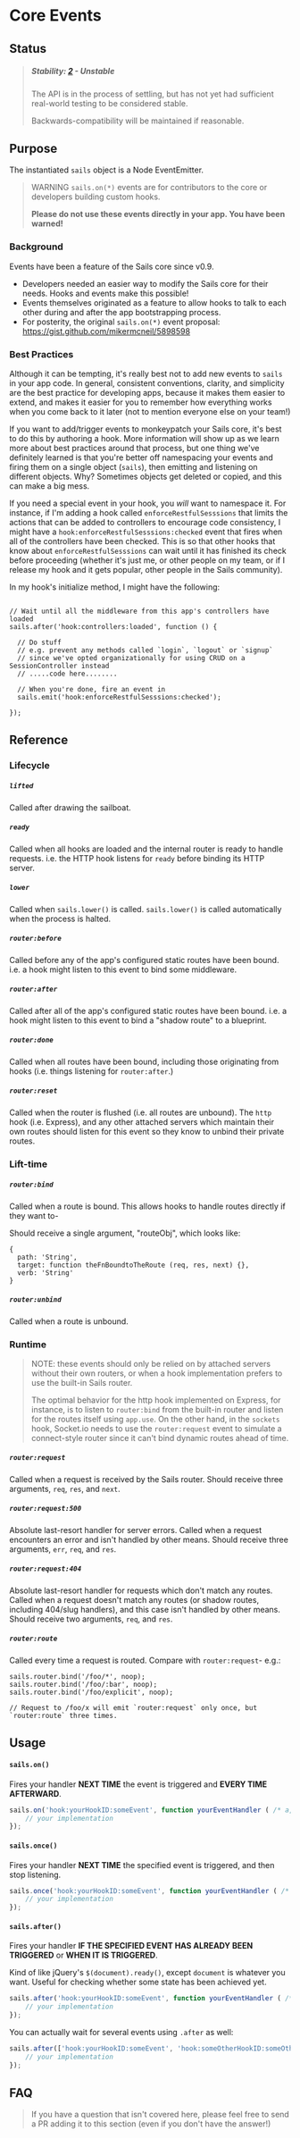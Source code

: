 # Core Events

## Status

> ##### Stability: [2](http://nodejs.org/api/documentation.html#documentation_stability_index) - Unstable
>
> The API is in the process of settling, but has not yet had sufficient real-world testing to be considered stable.
>
> Backwards-compatibility will be maintained if reasonable.


## Purpose

The instantiated `sails` object is a Node EventEmitter.

> WARNING
> `sails.on(*)` events are for contributors to the core or developers building custom hooks.
>
> **Please do not use these events directly in your app. You have been warned!**


### Background

Events have been a feature of the Sails core since v0.9.

+ Developers needed an easier way to modify the Sails core for their needs.  Hooks and events make this possible!
+ Events themselves originated as a feature to allow hooks to talk to each other during and after the app bootstrapping process.
+ For posterity, the original `sails.on(*)` event proposal: https://gist.github.com/mikermcneil/5898598

### Best Practices

Although it can be tempting, it's really best not to add new events to `sails` in your app code.  In general, consistent conventions, clarity, and simplicity are the best practice for developing apps, because it makes them easier to extend, and makes it easier for you to remember how everything works when you come back to it later (not to mention everyone else on your team!)

If you want to add/trigger events to monkeypatch your Sails core, it's best to do this by authoring a hook.  More information will show up as we learn more about best practices around that process, but one thing we've definitely learned is that you're better off namespacing your events and firing them on a single object (`sails`), then emitting and listening on different objects.  Why?  Sometimes objects get deleted or copied, and this can make a big mess.

If you need a special event in your hook, you *will* want to namespace it.  For instance, if I'm adding a hook called `enforceRestfulSesssions` that limits the actions that can be added to controllers to encourage code consistency, I might have a `hook:enforceRestfulSesssions:checked` event that fires when all of the controllers have been checked.  This is so that other hooks that know about `enforceRestfulSesssions` can wait until it has finished its check before proceeding  (whether it's just me, or other people on my team, or if I release my hook and it gets popular, other people in the Sails community).

In my hook's initialize method, I might have the following:

```javscript

// Wait until all the middleware from this app's controllers have loaded
sails.after('hook:controllers:loaded', function () {

  // Do stuff
  // e.g. prevent any methods called `login`, `logout` or `signup`
  // since we've opted organizationally for using CRUD on a SessionController instead
  // .....code here........

  // When you're done, fire an event in
  sails.emit('hook:enforceRestfulSesssions:checked');

});
```



## Reference

### Lifecycle

##### `lifted`
Called after drawing the sailboat.

##### `ready`
Called when all hooks are loaded and the internal router is ready to handle requests.
i.e. the HTTP hook listens for `ready` before binding its HTTP server.

##### `lower`
Called when `sails.lower()` is called.  `sails.lower()` is called automatically when the process is halted.

##### `router:before`
Called before any of the app's configured static routes have been bound.
i.e. a hook might listen to this event to bind some middleware.

##### `router:after`
Called after all of the app's configured static routes have been bound.
i.e. a hook might listen to this event to bind a "shadow route" to a blueprint.

##### `router:done`
Called when all routes have been bound, including those originating from hooks (i.e. things listening for `router:after`.)

##### `router:reset`
Called when the router is flushed (i.e. all routes are unbound).
The `http` hook (i.e. Express), and any other attached servers which maintain their own routes should listen for this event so they know to unbind their private routes.


### Lift-time

##### `router:bind`
Called when a route is bound. This allows hooks to handle routes directly if they want to-


Should receive a single argument, "routeObj", which looks like:
```
{
  path: 'String',
  target: function theFnBoundtoTheRoute (req, res, next) {},
  verb: 'String'
}
```

##### `router:unbind`
Called when a route is unbound.


### Runtime

> NOTE: these events should only be relied on by attached servers without their own routers, or when a hook
> implementation prefers to use the built-in Sails router.
>
> The optimal behavior for the http hook implemented on Express, for instance, is to listen to `router:bind`
> from the built-in router and listen for the routes itself using `app.use`.  On the other hand, in the `sockets` hook,
> Socket.io needs to use the `router:request` event to simulate a connect-style router since it
> can't bind dynamic routes ahead of time.


##### `router:request`
Called when a request is received by the Sails router.  Should receive three arguments, `req`, `res`, and `next`.

##### `router:request:500`
Absolute last-resort handler for server errors.
Called when a request encounters an error and isn't handled by other means.
Should receive three arguments, `err`, `req`, and `res`.

##### `router:request:404`
Absolute last-resort handler for requests which don't match any routes.
Called when a request doesn't match any routes (or shadow routes, including 404/slug handlers), and this case isn't handled by other means.
Should receive two arguments, `req`, and `res`.

##### `router:route`
Called every time a request is routed.  Compare with `router:request`- e.g.:

```
sails.router.bind('/foo/*', noop);
sails.router.bind('/foo/:bar', noop);
sails.router.bind('/foo/explicit', noop);

// Request to /foo/x will emit `router:request` only once, but `router:route` three times.
```




## Usage

#### `sails.on()`

Fires your handler **NEXT TIME** the event is triggered and **EVERY TIME AFTERWARD**.

```javascript
sails.on('hook:yourHookID:someEvent', function yourEventHandler ( /* a, b, c, ..., z */ ) {
	// your implementation
});
```

#### `sails.once()`

Fires your handler **NEXT TIME** the specified event is triggered, and then stop listening.

```javascript
sails.once('hook:yourHookID:someEvent', function yourEventHandler ( /* a, b, c, ..., z */ ) {
	// your implementation
});
```

#### `sails.after()`

Fires your handler **IF THE SPECIFIED EVENT HAS ALREADY BEEN TRIGGERED** or **WHEN IT IS TRIGGERED**.

Kind of like jQuery's `$(document).ready()`, except `document` is whatever you want.
Useful for checking whether some state has been achieved yet.

```javascript
sails.after('hook:yourHookID:someEvent', function yourEventHandler ( /* a, b, c, ..., z */ ) {
	// your implementation
});
```

You can actually wait for several events using `.after` as well:

```javascript
sails.after(['hook:yourHookID:someEvent', 'hook:someOtherHookID:someOtherEvent'], function yourEventHandler ( /* a, b, c, ..., z */ ) {
	// your implementation
});
```

<!--

This can be omitted for now-- it really shouldn't be used in userspace.
May be deprecated, API may change.  Please do not use.


#### sails.emit

Emit the specified event with the specified arguments to all listeners.

```javascript
sails.emit('hook:yourHookID:someEvent', 'arbitrary', 'number', {of: 'arguments'}, ['allowed']);
```

-->


## FAQ

> If you have a question that isn't covered here, please feel free to send a PR adding it to this section (even if you don't have the answer!)
